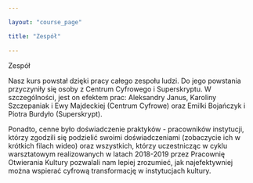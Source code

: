 ```yaml
---

layout: "course_page"

title: "Zespół"

---
```


<div class="text-center screen-title">
Zespół
</div>

<div class="screen-content">
  <p>Nasz kurs powstał dzięki pracy całego zespołu ludzi. Do jego powstania przyczyniły się osoby z Centrum Cyfrowego i Superskryptu. W szczególności, jest on efektem prac: Aleksandry Janus, Karoliny Szczepaniak i Ewy Majdeckiej (Centrum Cyfrowe) oraz Emilki Bojańczyk i Piotra Burdyło (Superskrypt).
</p> 
<p>Ponadto, cenne było doświadczenie praktyków - pracowników instytucji, którzy zgodzili się podzielić swoimi doświadczeniami (zobaczycie ich w krótkich filach wideo) oraz wszystkich, którzy uczestnicząc w cyklu warsztatowym realizowanych w latach 2018-2019 przez Pracownię Otwierania Kultury pozwalali nam lepiej zrozumieć, jak najefektywniej można wspierać cyfrową transformację w instytucjach kultury.</p>
  
</div>


